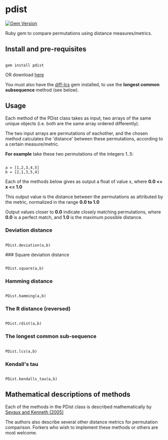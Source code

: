 pdist
=====
[![Gem Version](https://badge.fury.io/rb/pdist.svg)](http://badge.fury.io/rb/pdist)

Ruby gem to compare permutations using distance measures/metrics.

Install and pre-requisites
----

```

gem install pdist

```

OR download [here](http://rubygems.org/gems/pdist)

You must also have the [diff-lcs](http://rubygems.org/gems/diff-lcs) gem installed, to use the **longest common subsequence** method (see below).

Usage
----

Each method of the PDist class takes as input, two arrays of the same unique objects (i.e. both are the same array ordered differently).

The two input arrays are permutations of eachother, and the chosen method calculates the 'distance' between these permutations, according to a certain measure/metric.

**For example** take these two permutations of the integers 1..5:

```

a = [1,2,3,4,5]
b = [2,1,3,5,4]

```

Each of the methods below gives as output a float of value x, where **0.0 <= x <= 1.0**

This output value is the distance between the permutations as attributed by the metric, normalized in the range **0.0 to 1.0**

Output values closer to **0.0** indicate closely matching permutations, where **0.0** is a perfect match, and **1.0** is the maximum possible distance.

### Deviation distance

```

PDist.deviation(a,b)

```

### Square deviation distance

```

PDist.square(a,b)

```

### Hamming distance

```

PDist.hamming(a,b)

```

### The R distance (reversed)

```

PDist.rdist(a,b)

```

### The longest common sub-sequence

```

PDist.lcs(a,b)

```

### Kendall's tau

```

PDist.kendalls_tau(a,b)

```

Mathematical descriptions of methods
----

Each of the methods in the PDist class is described mathematically by [Sevaux and Kenneth (2005)](http://www.researchgate.net/publication/228565454_Permutation_distance_measures_for_memetic_algorithms_with_population_management/file/d912f50a9de08542ff.pdf)

The authors also describe several other distance metrics for permutation comparison. Forkers who wish to implement these methods or others are most welcome.

